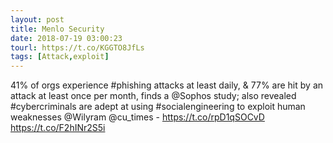 ```yaml
---
layout: post
title: Menlo Security
date: 2018-07-19 03:00:23
tourl: https://t.co/KGGTO8JfLs
tags: [Attack,exploit]
---
```

41% of orgs experience #phishing attacks at least daily, &amp; 77% are hit by an attack at least once per month, finds a @Sophos study; also revealed #cybercriminals are adept at using #socialengineering to exploit human weaknesses @Wilyram @cu_times - https://t.co/rpD1qSOCvD https://t.co/F2hINr2S5i